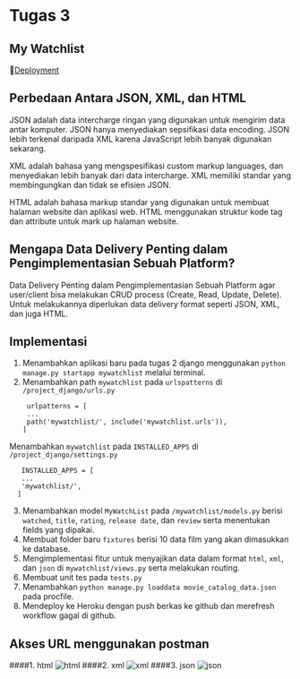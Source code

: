 # Tugas 3
## My Watchlist
📁[Deployment](https://tugas2pbpjasmine.herokuapp.com/mywatchlist/)

## Perbedaan Antara JSON, XML, dan HTML

JSON adalah data intercharge ringan yang digunakan untuk mengirim data antar komputer. JSON hanya menyediakan sepsifikasi data encoding. JSON lebih terkenal daripada XML karena JavaScript lebih banyak digunakan sekarang.

XML adalah bahasa yang mengspesifikasi custom markup languages, dan menyediakan lebih banyak dari data intercharge. XML memiliki standar yang membingungkan dan tidak se efisien JSON. 

HTML  adalah bahasa markup standar yang digunakan untuk membuat halaman website dan aplikasi web. HTML menggunakan struktur kode tag dan attribute untuk mark up halaman website.

## Mengapa Data Delivery Penting dalam Pengimplementasian Sebuah Platform?
Data Delivery Penting dalam Pengimplementasian Sebuah Platform agar user/client bisa melakukan CRUD process (Create, Read, Update, Delete).  Untuk melakukannya diperlukan data delivery format seperti JSON, XML, dan juga HTML.

## Implementasi
1. Menambahkan aplikasi baru pada tugas 2 django menggunakan `python manage.py startapp mywatchlist` melalui terminal. 
2. Menambahkan path `mywatchlist` pada `urlspatterns` di `/project_django/urls.py`
   ```
    urlpatterns = [
    ...
    path('mywatchlist/', include('mywatchlist.urls')),
   ]
   ```
  Menambahkan `mywatchlist` pada `INSTALLED_APPS` di `/project_django/settings.py`
 ```
    INSTALLED_APPS = [
    ...
    'mywatchlist/',
   ]
 ```
3. Menambahkan model `MyWatchList` pada `/mywatchlist/models.py` berisi `watched`, `title`, `rating`, `release date`, dan `review` serta menentukan fields yang dipakai.
4. Membuat folder baru `fixtures` berisi 10 data film yang akan dimasukkan ke database.
5. Mengimplementasi fitur untuk menyajikan data dalam format `html`, `xml`, dan `json` di `mywatchlist/views.py` serta melakukan routing.
6. Membuat unit tes pada `tests.py`
7. Menambahkan `python manage.py loaddata movie_catalog_data.json` pada procfile.
8. Mendeploy ke Heroku dengan push berkas ke github dan merefresh workflow gagal di github.

## Akses URL menggunakan postman
####1. html
![html](https://user-images.githubusercontent.com/103538319/191543921-f85db1e9-177d-4c2e-ab7d-6568735e2975.jpg)
####2. xml
![xml](https://user-images.githubusercontent.com/103538319/191544246-db1b6f9e-31f9-4dd6-a326-4b411cbe9286.jpg)
####3. json
![json](https://user-images.githubusercontent.com/103538319/191544546-5fb47fbb-8f6b-41d8-912d-16a51f8d8446.jpg)

